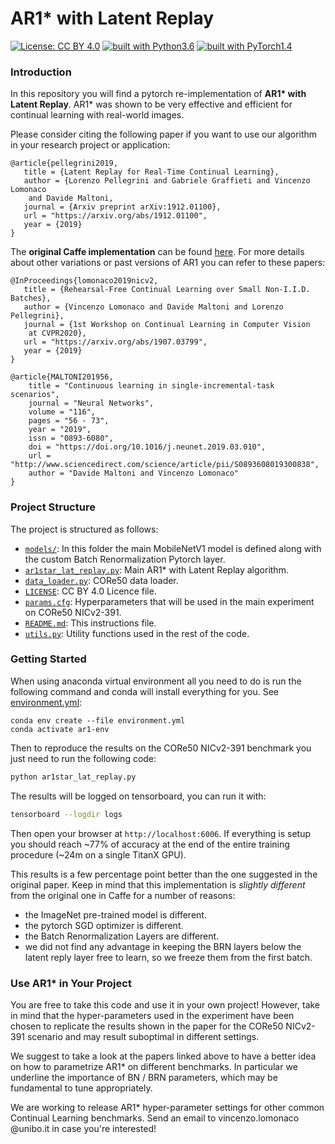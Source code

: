 # AR1* with Latent Replay

[![License: CC BY 4.0](https://img.shields.io/badge/License-CC%20BY%204.0-lightgrey.svg)](http://creativecommons.org/licenses/by/4.0/)
[![built with Python3.6](https://img.shields.io/badge/build%20with-python%203.6-red.svg)](https://www.python.org/)
[![built with PyTorch1.4](https://img.shields.io/badge/build%20with-pytorch%201.4-brightgreen.svg)](https://pytorch.org/)


### Introduction

In this repository you will find a pytorch re-implementation of **AR1\* with
 Latent Replay**. AR1* was shown to be very effective and efficient for
  continual learning with real-world images. 
  
Please consider citing the following paper if you want to use our algorithm in
 your research project or application:
	
	@article{pellegrini2019,
	   title = {Latent Replay for Real-Time Continual Learning},
	   author = {Lorenzo Pellegrini and Gabriele Graffieti and Vincenzo Lomonaco
	    and Davide Maltoni,
	   journal = {Arxiv preprint arXiv:1912.01100},
	   url = "https://arxiv.org/abs/1912.01100",
	   year = {2019}
	}
	
The **original Caffe implementation** can be found [here](https://github.com/lrzpellegrini/Latent-Replay). 
For more details about other variations or past versions of AR1 you can refer
 to these papers:

	@InProceedings{lomonaco2019nicv2,
	   title = {Rehearsal-Free Continual Learning over Small Non-I.I.D. Batches},
	   author = {Vincenzo Lomonaco and Davide Maltoni and Lorenzo Pellegrini},
	   journal = {1st Workshop on Continual Learning in Computer Vision
	    at CVPR2020},
	   url = "https://arxiv.org/abs/1907.03799",
	   year = {2019}
	}
	
	@article{MALTONI201956,
        title = "Continuous learning in single-incremental-task scenarios",
        journal = "Neural Networks",
        volume = "116",
        pages = "56 - 73",
        year = "2019",
        issn = "0893-6080",
        doi = "https://doi.org/10.1016/j.neunet.2019.03.010",
        url = "http://www.sciencedirect.com/science/article/pii/S0893608019300838",
        author = "Davide Maltoni and Vincenzo Lomonaco"
    }
    
### Project Structure
The project is structured as follows:

- [`models/`](models): In this folder the main MobileNetV1 model is defined
 along with the custom Batch Renormalization Pytorch layer.
- [`ar1star_lat_replay.py`](ar1star_lat_replay.py): Main AR1* with Latent Replay
 algorithm.
- [`data_loader.py`](data_loader.py): CORe50 data loader.
- [`LICENSE`](LICENSE): CC BY 4.0 Licence file.
- [`params.cfg`](params.cfg): Hyperparameters that will be used in the main
 experiment on CORe50 NICv2-391.
- [`README.md`](README.md): This instructions file.
- [`utils.py`](utils.py): Utility functions used in the rest of the code.

### Getting Started

When using anaconda virtual environment all you need to do is run the following 
command and conda will install everything for you. 
See [environment.yml](./environment.yml):

    conda env create --file environment.yml
    conda activate ar1-env
    
Then to reproduce the results on the CORe50 NICv2-391 benchmark you just
 need to run the following code:
 
 ```bash
python ar1star_lat_replay.py
```

The results will be logged on tensorboard, you can run it with:

 
 ```bash
tensorboard --logdir logs
```

Then open your browser at `http://localhost:6006`. If everything is setup you
 should reach ~77% of accuracy at the end of the entire training procedure
  (~24m on a single TitanX GPU). 
  
This results is a few percentage point better than the one 
  suggested in the original paper. Keep in mind that this implementation
   is *slightly different* from the original one in Caffe for a number of
    reasons:
   
   - the ImageNet pre-trained model is different.
   - the pytorch SGD optimizer is different.
   - the Batch Renormalization Layers are different.
   - we did not find any advantage in keeping the BRN layers below the latent
    reply layer free to learn, so we freeze them from the first batch.

### Use AR1* in Your Project

You are free to take this code and use it in your own project! However, take
 in mind that the hyper-parameters used in the experiment have been chosen to 
 replicate the results shown in the paper for the CORe50 NICv2-391 scenario
  and may result suboptimal in different settings.

We suggest to take a look at the papers linked above to have a better idea
 on how to parametrize AR1* on different benchmarks. In particular we
  underline the importance of BN / BRN parameters, which may be fundamental
   to tune appropriately. 
   
We are working to release AR1* hyper-parameter settings for other
 common Continual Learning benchmarks. Send an email to vincenzo.lomonaco
 @unibo.it in case you're interested!